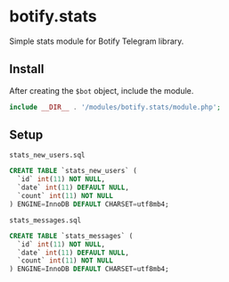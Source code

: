 # botify.stats
Simple stats module for Botify Telegram library.


## Install
After creating the `$bot` object, include the module.
```php
include __DIR__ . '/modules/botify.stats/module.php';
```

## Setup
`stats_new_users.sql`

```sql
CREATE TABLE `stats_new_users` (
  `id` int(11) NOT NULL,
  `date` int(11) DEFAULT NULL,
  `count` int(11) NOT NULL
) ENGINE=InnoDB DEFAULT CHARSET=utf8mb4;
```

`stats_messages.sql`

```sql
CREATE TABLE `stats_messages` (
  `id` int(11) NOT NULL,
  `date` int(11) DEFAULT NULL,
  `count` int(11) NOT NULL
) ENGINE=InnoDB DEFAULT CHARSET=utf8mb4;
```
